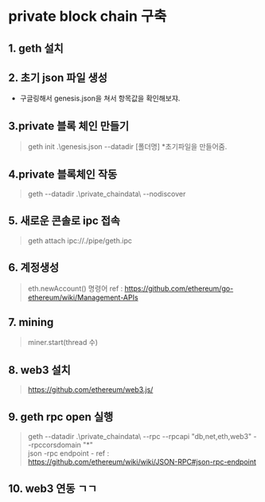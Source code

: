 # private block chain 구축

## 1. geth 설치

## 2. 초기 json 파일 생성
* 구글링해서 genesis.json을 쳐서 항목값을 확인해보쟈.

## 3.private 블록 체인 만들기
> geth init .\genesis.json --datadir [폴더명]
*초기파일을 만들어줌.

## 4.private 블록체인 작동
>geth --datadir .\private_chaindata\ --nodiscover

## 5. 새로운 콘솔로 ipc 접속
>geth attach ipc://./pipe/geth.ipc  

## 6. 계정생성
> eth.newAccount()
> 명령어 ref : https://github.com/ethereum/go-ethereum/wiki/Management-APIs

## 7. mining
> miner.start(thread 수)

## 8. web3 설치
> https://github.com/ethereum/web3.js/

## 9. geth rpc open 실행
> geth --datadir .\private_chaindata\ --rpc --rpcapi "db,net,eth,web3" --rpccorsdomain "*"  
> json -rpc endpoint - ref : https://github.com/ethereum/wiki/wiki/JSON-RPC#json-rpc-endpoint

## 10. web3 연동 ㄱㄱ

